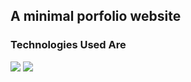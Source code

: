 <h2>A minimal porfolio website</h2>
<h3>Technologies Used Are</h3>
<img src="https://www.freepnglogos.com/uploads/html5-logo-png/html5-logo-html-logo-0.png">
<img src="https://cdn.pixabay.com/photo/2017/08/05/11/16/logo-2582747_960_720.png">
